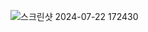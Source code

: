 ![스크린샷 2024-07-22 172430](https://github.com/user-attachments/assets/c9d657c5-f856-45db-b4ee-e6fb57e74565)


